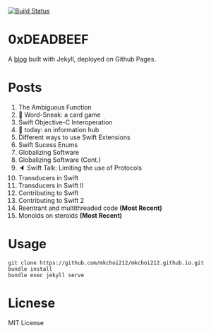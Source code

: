 [![Build Status](https://travis-ci.org/mkchoi212/mkchoi212.github.io.svg?branch=master)](https://travis-ci.org/mkchoi212/mkchoi212.github.io)

# 0xDEADBEEF
A [blog](https://www.deadbeef.me) built with Jekyll, deployed on Github Pages.

# Posts
1. The Ambiguous Function
2. 🚀 Word-Sneak: a card game
3. Swift Objective-C Interoperation
4. 🚀 today: an information hub
5. Different ways to use Swift Extensions
6. Swift Sucess Enums
7. Globalizing Software
8. Globalizing Software (Cont.)
9. 🔈 Swift Talk: Limiting the use of Protocols 
10. Transducers in Swift
11. Transducers in Swift II
12. Contributing to Swift
13. Contributing to Swift 2
14. Reentrant and multithreaded code **(Most Recent)**
15. Monoids on steroids **(Most Recent)**

# Usage
```
git clone https://github.com/mkchoi212/mkchoi212.github.io.git
bundle install
bundle exec jekyll serve
```
# Licnese
MIT License
